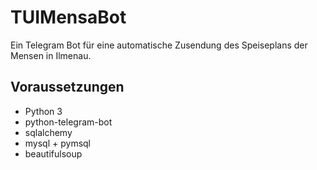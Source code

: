 # TUIMensaBot

Ein Telegram Bot für eine automatische Zusendung des Speiseplans der Mensen in Ilmenau.

## Voraussetzungen
* Python 3
* python-telegram-bot
* sqlalchemy
* mysql + pymsql
* beautifulsoup

